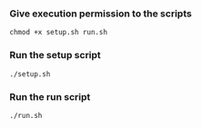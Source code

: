 ### Give execution permission to the scripts

```
chmod +x setup.sh run.sh
```

### Run the setup script

```
./setup.sh
```

### Run the run script

```
./run.sh
```
